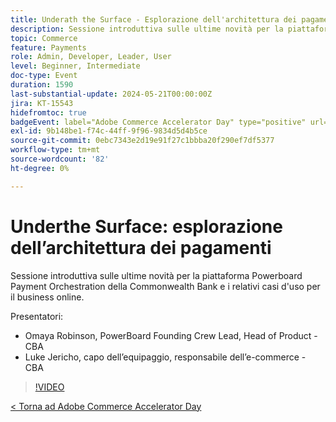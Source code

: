 ```yaml
---
title: Underath the Surface - Esplorazione dell'architettura dei pagamenti
description: Sessione introduttiva sulle ultime novità per la piattaforma Powerboard Payment Orchestration della Commonwealth Bank e i relativi casi d'uso per il business online.
topic: Commerce
feature: Payments
role: Admin, Developer, Leader, User
level: Beginner, Intermediate
doc-type: Event
duration: 1590
last-substantial-update: 2024-05-21T00:00:00Z
jira: KT-15543
hidefromtoc: true
badgeEvent: label="Adobe Commerce Accelerator Day" type="positive" url="https://experienceleague.adobe.com/en/docs/events/apac-commerce-recordings/2024/overview"
exl-id: 9b148be1-f74c-44ff-9f96-9834d5d4b5ce
source-git-commit: 0ebc7343e2d19e91f27c1bbba20f290ef7df5377
workflow-type: tm+mt
source-wordcount: '82'
ht-degree: 0%

---
```


# Underthe Surface: esplorazione dell’architettura dei pagamenti

Sessione introduttiva sulle ultime novità per la piattaforma Powerboard Payment Orchestration della Commonwealth Bank e i relativi casi d&#39;uso per il business online.

Presentatori:

+ Omaya Robinson, PowerBoard Founding Crew Lead, Head of Product - CBA
+ Luke Jericho, capo dell’equipaggio, responsabile dell’e-commerce - CBA

>[!VIDEO](https://video.tv.adobe.com/v/3429270/?learn=on)

[&lt; Torna ad Adobe Commerce Accelerator Day](./overview.md)
